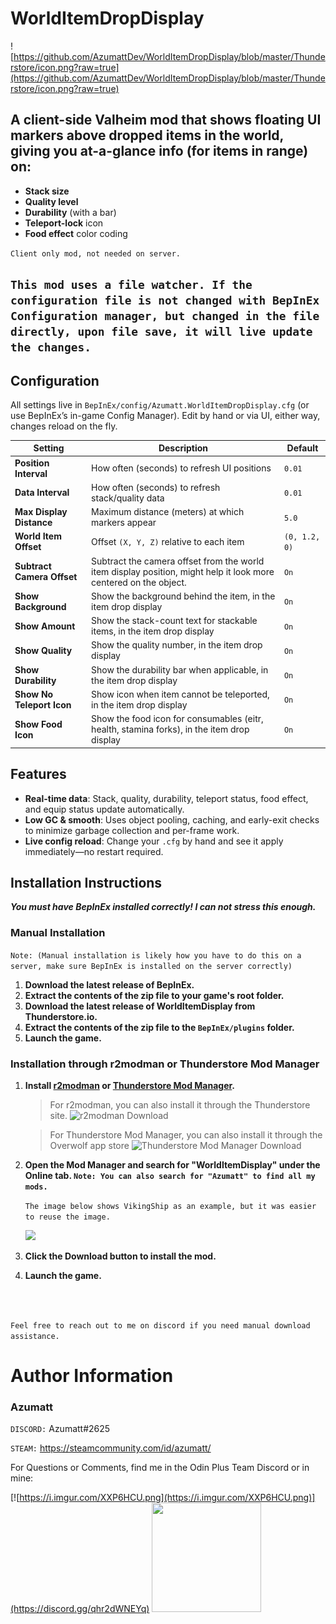 # WorldItemDropDisplay

![https://github.com/AzumattDev/WorldItemDropDisplay/blob/master/Thunderstore/icon.png?raw=true](https://github.com/AzumattDev/WorldItemDropDisplay/blob/master/Thunderstore/icon.png?raw=true)

## A **client-side** Valheim mod that shows floating UI markers above dropped items in the world, giving you at-a-glance info (for items in range) on:

- **Stack size**
- **Quality level**
- **Durability** (with a bar)
- **Teleport-lock** icon
- **Food effect** color coding

`Client only mod, not needed on server.`

`This mod uses a file watcher. If the configuration file is not changed with BepInEx Configuration manager, but changed in the file directly, upon file save, it will live update the changes.`
---

## Configuration

All settings live in `BepInEx/config/Azumatt.WorldItemDropDisplay.cfg` (or use BepInEx’s in-game Config Manager). Edit
by hand or via UI, either way, changes reload on the fly.

| Setting                    | Description                                                                                                      | Default       |
|----------------------------|------------------------------------------------------------------------------------------------------------------|---------------|
| **Position Interval**      | How often (seconds) to refresh UI positions                                                                      | `0.01`        |
| **Data Interval**          | How often (seconds) to refresh stack/quality data                                                                | `0.01`        |
| **Max Display Distance**   | Maximum distance (meters) at which markers appear                                                                | `5.0`         |
| **World Item Offset**      | Offset `(X, Y, Z)` relative to each item                                                                         | `(0, 1.2, 0)` |
| **Subtract Camera Offset** | Subtract the camera offset from the world item display position, might help it look more centered on the object. | `On`          |
| **Show Background**        | Show the background behind the item, in the item drop display                                                    | `On`          |
| **Show Amount**            | Show the stack-count text for stackable items, in the item drop display                                          | `On`          |
| **Show Quality**           | Show the quality number, in the item drop display                                                                | `On`          |
| **Show Durability**        | Show the durability bar when applicable, in the item drop display                                                | `On`          |
| **Show No Teleport Icon**  | Show icon when item cannot be teleported, in the item drop display                                               | `On`          |
| **Show Food Icon**         | Show the food icon for consumables (eitr, health, stamina forks), in the item drop display                       | `On`          |

## Features

- **Real-time data**: Stack, quality, durability, teleport status, food effect, and equip status update automatically.
- **Low GC & smooth**: Uses object pooling, caching, and early-exit checks to minimize garbage collection and per-frame
  work.
- **Live config reload**: Change your `.cfg` by hand and see it apply immediately—no restart required.

## Installation Instructions

***You must have BepInEx installed correctly! I can not stress this enough.***

### Manual Installation

`Note: (Manual installation is likely how you have to do this on a server, make sure BepInEx is installed on the server correctly)`

1. **Download the latest release of BepInEx.**
2. **Extract the contents of the zip file to your game's root folder.**
3. **Download the latest release of WorldItemDisplay from Thunderstore.io.**
4. **Extract the contents of the zip file to the `BepInEx/plugins` folder.**
5. **Launch the game.**

### Installation through r2modman or Thunderstore Mod Manager

1. **Install [r2modman](https://valheim.thunderstore.io/package/ebkr/r2modman/)
   or [Thunderstore Mod Manager](https://www.overwolf.com/app/Thunderstore-Thunderstore_Mod_Manager).**

   > For r2modman, you can also install it through the Thunderstore site.
   ![](https://i.imgur.com/s4X4rEs.png "r2modman Download")

   > For Thunderstore Mod Manager, you can also install it through the Overwolf app store
   ![](https://i.imgur.com/HQLZFp4.png "Thunderstore Mod Manager Download")
2. **Open the Mod Manager and search for "WorldItemDisplay" under the Online
   tab. `Note: You can also search for "Azumatt" to find all my mods.`**

   `The image below shows VikingShip as an example, but it was easier to reuse the image.`

   ![](https://i.imgur.com/5CR5XKu.png)

3. **Click the Download button to install the mod.**
4. **Launch the game.**

<br>
<br>

`Feel free to reach out to me on discord if you need manual download assistance.`

# Author Information

### Azumatt

`DISCORD:` Azumatt#2625

`STEAM:` https://steamcommunity.com/id/azumatt/

For Questions or Comments, find me in the Odin Plus Team Discord or in mine:

[![https://i.imgur.com/XXP6HCU.png](https://i.imgur.com/XXP6HCU.png)](https://discord.gg/qhr2dWNEYq)
<a href="https://discord.gg/pdHgy6Bsng"><img src="https://i.imgur.com/Xlcbmm9.png" href="https://discord.gg/pdHgy6Bsng" width="175" height="175"></a>